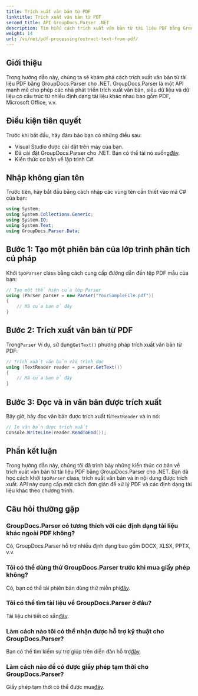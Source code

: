 ```yaml
---
title: Trích xuất văn bản từ PDF
linktitle: Trích xuất văn bản từ PDF
second_title: API GroupDocs.Parser .NET
description: Tìm hiểu cách trích xuất văn bản từ tài liệu PDF bằng GroupDocs.Parser cho .NET. Hướng dẫn từng bước dành cho nhà phát triển.
weight: 14
url: /vi/net/pdf-processing/extract-text-from-pdf/
---
```

## Giới thiệu
Trong hướng dẫn này, chúng ta sẽ khám phá cách trích xuất văn bản từ tài liệu PDF bằng GroupDocs.Parser cho .NET. GroupDocs.Parser là một API mạnh mẽ cho phép các nhà phát triển trích xuất văn bản, siêu dữ liệu và dữ liệu có cấu trúc từ nhiều định dạng tài liệu khác nhau bao gồm PDF, Microsoft Office, v.v.
## Điều kiện tiên quyết
Trước khi bắt đầu, hãy đảm bảo bạn có những điều sau:
- Visual Studio được cài đặt trên máy của bạn.
-  Đã cài đặt GroupDocs.Parser cho .NET. Bạn có thể tải nó xuống[đây](https://releases.groupdocs.com/parser/net/).
- Kiến thức cơ bản về lập trình C#.

## Nhập không gian tên
Trước tiên, hãy bắt đầu bằng cách nhập các vùng tên cần thiết vào mã C# của bạn:
```csharp
using System;
using System.Collections.Generic;
using System.IO;
using System.Text;
using GroupDocs.Parser.Data;
```
## Bước 1: Tạo một phiên bản của lớp trình phân tích cú pháp
 Khởi tạo`Parser` class bằng cách cung cấp đường dẫn đến tệp PDF mẫu của bạn:
```csharp
// Tạo một thể hiện của lớp Parser
using (Parser parser = new Parser("YourSampleFile.pdf"))
{
    // Mã của bạn ở đây
}
```
## Bước 2: Trích xuất văn bản từ PDF
 Trong`Parser` Ví dụ, sử dụng`GetText()` phương pháp trích xuất văn bản từ PDF:
```csharp
// Trích xuất văn bản vào trình đọc
using (TextReader reader = parser.GetText())
{
    // Mã của bạn ở đây
}
```
## Bước 3: Đọc và in văn bản được trích xuất
 Bây giờ, hãy đọc văn bản được trích xuất từ`TextReader` và in nó:
```csharp
// In văn bản được trích xuất
Console.WriteLine(reader.ReadToEnd());
```

## Phần kết luận
 Trong hướng dẫn này, chúng tôi đã trình bày những kiến thức cơ bản về trích xuất văn bản từ tài liệu PDF bằng GroupDocs.Parser cho .NET. Bạn đã học cách khởi tạo`Parser` class, trích xuất văn bản và in nội dung được trích xuất. API này cung cấp một cách đơn giản để xử lý PDF và các định dạng tài liệu khác theo chương trình.

## Câu hỏi thường gặp
### GroupDocs.Parser có tương thích với các định dạng tài liệu khác ngoài PDF không?
Có, GroupDocs.Parser hỗ trợ nhiều định dạng bao gồm DOCX, XLSX, PPTX, v.v.
### Tôi có thể dùng thử GroupDocs.Parser trước khi mua giấy phép không?
 Có, bạn có thể tải phiên bản dùng thử miễn phí[đây](https://releases.groupdocs.com/).
### Tôi có thể tìm tài liệu về GroupDocs.Parser ở đâu?
 Tài liệu chi tiết có sẵn[đây](https://tutorials.groupdocs.com/parser/net/).
### Làm cách nào tôi có thể nhận được hỗ trợ kỹ thuật cho GroupDocs.Parser?
 Bạn có thể tìm kiếm sự trợ giúp trên diễn đàn hỗ trợ[đây](https://forum.groupdocs.com/c/parser/17).
### Làm cách nào để có được giấy phép tạm thời cho GroupDocs.Parser?
 Giấy phép tạm thời có thể được mua[đây](https://purchase.groupdocs.com/temporary-license/).